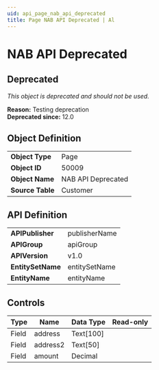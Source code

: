 ```yaml
---
uid: api_page_nab_api_deprecated
title: Page NAB API Deprecated | Al
---
```

# NAB API Deprecated

## <a name="deprecated"></a>Deprecated

*This object is deprecated and should not be used.*

**Reason:** Testing deprecation  
**Deprecated since:** 12.0

## Object Definition

<table>
<tr><td><b>Object Type</b></td><td>Page</td></tr>
<tr><td><b>Object ID</b></td><td>50009</td></tr>
<tr><td><b>Object Name</b></td><td>NAB API Deprecated</td></tr>
<tr><td><b>Source Table</b></td><td>Customer</td></tr>
</table>

## API Definition

<table>
<tr><td><b>APIPublisher</b></td><td>publisherName</td></tr>
<tr><td><b>APIGroup</b></td><td>apiGroup</td></tr>
<tr><td><b>APIVersion</b></td><td>v1.0</td></tr>
<tr><td><b>EntitySetName</b></td><td>entitySetName</td></tr>
<tr><td><b>EntityName</b></td><td>entityName</td></tr>
</table>

## Controls

| Type | Name | Data Type | Read-only |
| ---- | ------- | ------- | ----------- |
| Field | address | Text[100] |  |
| Field | address2 | Text[50] |  |
| Field | amount | Decimal |  |
